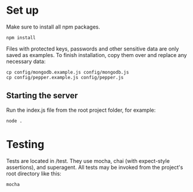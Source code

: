 
# Set up

Make sure to install all npm packages.

    npm install

Files with protected keys, passwords and other sensitive data are only saved as examples. To finish installation, copy them over and replace any necessary data:

    cp config/mongodb.example.js config/mongodb.js
    cp config/pepper.example.js config/pepper.js

## Starting the server

Run the index.js file from the root project folder, for example:

    node .

# Testing

Tests are located in /test. They use mocha, chai (with expect-style assertions), and superagent. All tests may be invoked from the project's root directory like this:

    mocha

